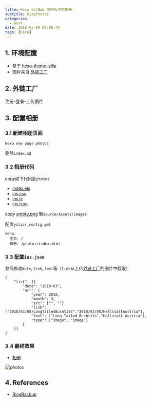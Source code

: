 ```yaml
---
title: Hexo GitHub 简明版博客相册
subtitle: blogPhotos
categories:
  - Work
date: 2018-03-09 09:00:49
tags: [Hexo]
---
```

## 1. 环境配置
- 基于 [hexo-theme-yilia](https://github.com/litten/hexo-theme-yilia)
- 图片来自 [外链工厂](http://www.wailian.work/)

## 2. 外链工厂
注册-登录-上传图片

## 3. 配置相册
### 3.1 新建相册页面
```
hexo new page photos
```
删除`index.md`

<!-- more -->

### 3.2 相册代码
copy如下代码到`photos`
- [index.ejs](https://github.com/T5750/T5750.github.io/blob/hexo/source/photos/index.ejs)
- [ins.css](https://github.com/T5750/T5750.github.io/blob/hexo/source/photos/ins.css)
- [ins.js](https://github.com/T5750/T5750.github.io/blob/hexo/source/photos/ins.js)
- [ins.json](https://github.com/T5750/T5750.github.io/blob/hexo/source/photos/ins.json)

copy [empty.png](https://github.com/T5750/T5750.github.io/blob/hexo/source/assets/images/empty.png) 到`source/assets/images`

配置`yilia/_config.yml`
```
menu:
  主页: /
  相册: /photos/index.html
```

### 3.3 配置`ins.json`
参照修改`date`, `link`, `text`等（`link`从上传[外链工厂](http://www.wailian.work/)的图片中截取）
```
{
	"list": [{
		"date": "2018-03",
		"arr": {
			"year": 2018,
			"month": 3,
			"src": ["", ""],
			"link": ["2018/03/08/LongTailedBushtits","2018/03/08/HallstattAustria"],
			"text": ["Long Tailed Bushtits","Hallstatt Austria"],
			"type": ["image", "image"]
		}
	}]
}
```

### 3.4 最终效果
- [相册](/photos/index.html)

![photos](http://www.wailian.work/images/2018/03/09/photos-min.png)

## 4. References
- [BlogBackup](https://github.com/litten/BlogBackup)